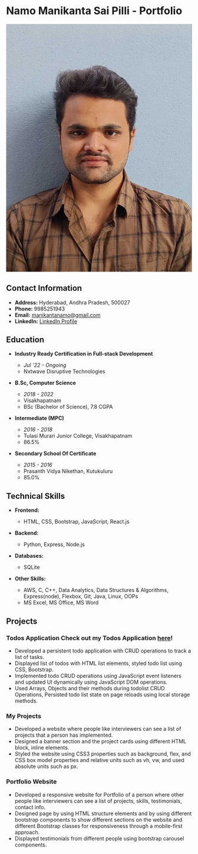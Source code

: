 # Namo Manikanta Sai Pilli - Portfolio

![Profile Picture](https://github.com/manikanta20-01/portfolio/blob/main/assets/profile.jpg)

## Contact Information

- **Address:** Hyderabad, Andhra Pradesh, 500027
- **Phone:** 9985251943
- **Email:** manikantanamo@gmail.com
- **LinkedIn:** [LinkedIn Profile](https://www.linkedin.com/in/namo-manikanta-sai-31b805253)

## Education

- **Industry Ready Certification in Full-stack Development**
  - *Jul '22 - Ongoing*
  - Nxtwave Disruptive Technologies

- **B.Sc, Computer Science**
  - *2018 - 2022*
  - Visakhapatnam
  - BSc (Bachelor of Science), 7.8 CGPA

- **Intermediate (MPC)**
  - *2016 - 2018*
  - Tulasi Murari Junior College, Visakhapatnam
  - 86.5%

- **Secondary School Of Certificate**
  - *2015 - 2016*
  - Prasanth Vidya Nikethan, Kutukuluru
  - 85.0%

## Technical Skills

- **Frontend:**
  - HTML, CSS, Bootstrap, JavaScript, React.js

- **Backend:**
  - Python, Express, Node.js

- **Databases:**
  - SQLite

- **Other Skills:**
  - AWS, C, C++, Data Analytics, Data Structures & Algorithms, Express(node), Flexbox, Git, Java, Linux, OOPs
  - MS Excel, MS Office, MS Word

## Projects

### Todos Application Check out my Todos Application [here](https://manikanta001.ccbp.tech/)!
- Developed a persistent todo application with CRUD operations to track a list of tasks.
- Displayed list of todos with HTML list elements, styled todo list using CSS, Bootstrap.
- Implemented todo CRUD operations using JavaScript event listeners and updated UI dynamically using JavaScript DOM operations.
- Used Arrays, Objects and their methods during todolist CRUD Operations, Persisted todo list state on page reloads using local storage methods.

### My Projects

- Developed a website where people like interviewers can see a list of projects that a person has implemented.
- Designed a banner section and the project cards using different HTML block, inline elements.
- Styled the website using CSS3 properties such as background, flex, and CSS box model properties and relative units such as vh, vw, and used absolute units such as px.

### Portfolio Website

- Developed a responsive website for Portfolio of a person where other people like interviewers can see a list of projects, skills, testimonials, contact info.
- Designed page by using HTML structure elements and by using different bootstrap components to show different sections on the website and different Bootstrap classes for responsiveness through a mobile-first approach.
- Displayed testimonials from different people using bootstrap carousel components.


